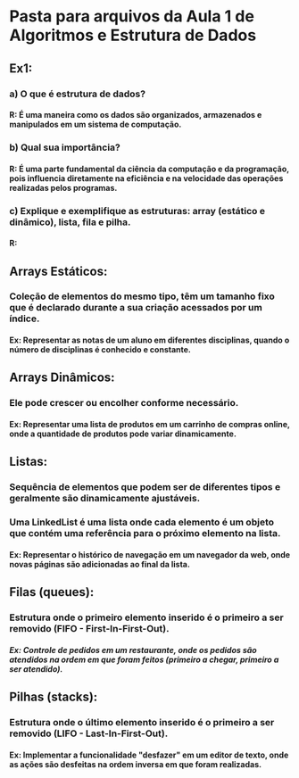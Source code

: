 # Pasta para arquivos da Aula 1 de Algoritmos e Estrutura de Dados

## Ex1:

### a) O que é estrutura de dados?

#### R: É uma maneira como os dados são organizados, armazenados e manipulados em um sistema de computação.

### b) Qual sua importância?

#### R: É uma parte fundamental da ciência da computação e da programação, pois influencia diretamente na eficiência e na velocidade das operações realizadas pelos programas.

### c) Explique e exemplifique as estruturas: array (estático e dinâmico), lista, fila e pilha.

#### R: 

## Arrays Estáticos:
### Coleção de elementos do mesmo tipo, têm um tamanho fixo que é declarado durante a sua criação acessados por um índice.

#### Ex: Representar as notas de um aluno em diferentes disciplinas, quando o número de disciplinas é conhecido e constante.

## Arrays Dinâmicos:
### Ele pode crescer ou encolher conforme necessário.

#### Ex: Representar uma lista de produtos em um carrinho de compras online, onde a quantidade de produtos pode variar dinamicamente.

## Listas:
### Sequência de elementos que podem ser de diferentes tipos e geralmente são dinamicamente ajustáveis. 
### Uma LinkedList é uma lista onde cada elemento é um objeto que contém uma referência para o próximo elemento na lista.

#### Ex: Representar o histórico de navegação em um navegador da web, onde novas páginas são adicionadas ao final da lista.

## Filas (queues): 
### Estrutura onde o primeiro elemento inserido é o primeiro a ser removido (FIFO - First-In-First-Out).

##### Ex: Controle de pedidos em um restaurante, onde os pedidos são atendidos na ordem em que foram feitos (primeiro a chegar, primeiro a ser atendido).

## Pilhas (stacks): 
### Estrutura onde o último elemento inserido é o primeiro a ser removido (LIFO - Last-In-First-Out).

#### Ex: Implementar a funcionalidade "desfazer" em um editor de texto, onde as ações são desfeitas na ordem inversa em que foram realizadas.
